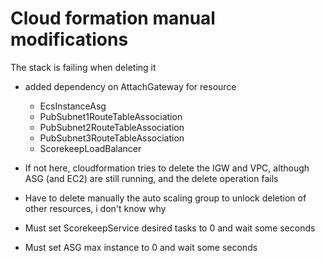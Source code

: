 # Cloud formation manual modifications

The stack is failing when deleting it

* added dependency on AttachGateway for resource 
	* EcsInstanceAsg
	* PubSubnet1RouteTableAssociation
	* PubSubnet2RouteTableAssociation
	* PubSubnet3RouteTableAssociation
	* ScorekeepLoadBalancer
* If not here, cloudformation tries to delete the IGW and VPC, although ASG (and EC2) are still running, and the delete operation fails
* Have to delete manually the auto scaling group to unlock deletion of other resources, i don't know why


* Must set ScorekeepService desired tasks to 0 and wait some seconds
* Must set ASG max instance to 0 and wait some seconds
